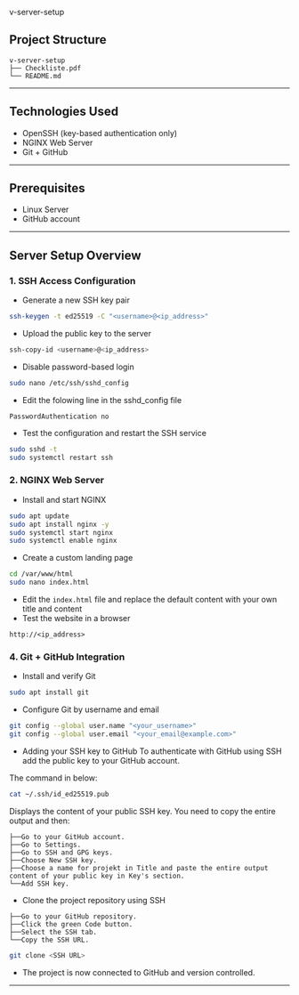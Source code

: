 v-server-setup

## Project Structure
```
v-server-setup
├── Checkliste.pdf
└── README.md
```
---

## Technologies Used

* OpenSSH (key-based authentication only)
* NGINX Web Server
* Git + GitHub

---

## Prerequisites

* Linux Server
* GitHub account

---

## Server Setup Overview

### 1. SSH Access Configuration

* Generate a new SSH key pair

```bash
ssh-keygen -t ed25519 -C "<username>@<ip_address>"
```

* Upload the public key to the server

```bash
ssh-copy-id <username>@<ip_address>
```

* Disable password-based login

```bash
sudo nano /etc/ssh/sshd_config
```

* Edit the folowing line in the sshd_config file

```
PasswordAuthentication no
```

* Test the configuration and restart the SSH service

```bash
sudo sshd -t
sudo systemctl restart ssh
```

### 2. NGINX Web Server

* Install and start NGINX

```bash
sudo apt update
sudo apt install nginx -y
sudo systemctl start nginx
sudo systemctl enable nginx
```

* Create a custom landing page

```bash
cd /var/www/html
sudo nano index.html
```

* Edit the `index.html` file and replace the default content with your own title and content
* Test the website in a browser

```
http://<ip_address>
```

### 4. Git + GitHub Integration

* Install and verify Git

```bash
sudo apt install git
```

* Configure Git by username and email

```bash
git config --global user.name "<your_username>"
git config --global user.email "<your_email@example.com>"
```

* Adding your SSH key to GitHub
To authenticate with GitHub using SSH add the public key to your GitHub account.

The command in below:

```bash
cat ~/.ssh/id_ed25519.pub
```

Displays the content of your public SSH key. You need to copy the entire output and then:

```
├──Go to your GitHub account.
├──Go to Settings.
├──Go to SSH and GPG keys.
├──Choose New SSH key.
├──Choose a name for projekt in Title and paste the entire output content of your public key in Key's section.
└──Add SSH key.
```

* Clone the project repository using SSH

```
├──Go to your GitHub repository.
├──Click the green Code button.
├──Select the SSH tab.
└──Copy the SSH URL.
```

```bash
git clone <SSH URL>
```

* The project is now connected to GitHub and version controlled.
---
